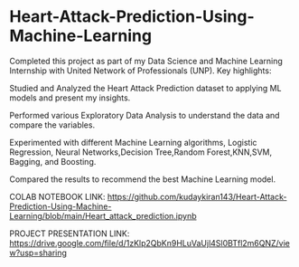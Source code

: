 # Heart-Attack-Prediction-Using-Machine-Learning

Completed this project as part of my Data Science and Machine Learning Internship with United Network of Professionals (UNP). Key highlights:

Studied and Analyzed the Heart Attack Prediction dataset to applying ML models and present my insights.

Performed various Exploratory Data Analysis to understand the data and compare the variables.

Experimented with different Machine Learning algorithms, Logistic Regression, Neural Networks,Decision Tree,Random Forest,KNN,SVM, Bagging, and Boosting.

Compared the results to recommend the best Machine Learning model.

COLAB NOTEBOOK LINK:
https://github.com/kudaykiran143/Heart-Attack-Prediction-Using-Machine-Learning/blob/main/Heart_attack_prediction.ipynb

PROJECT PRESENTATION LINK:
https://drive.google.com/file/d/1zKlp2QbKn9HLuVaUjl4Sl0BTfl2m6QNZ/view?usp=sharing
